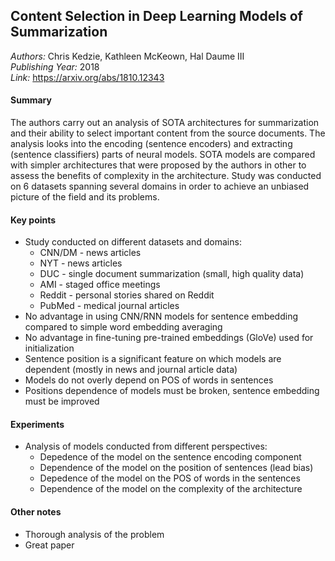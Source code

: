 ## Content Selection in Deep Learning Models of Summarization
_Authors:_ Chris Kedzie, Kathleen McKeown, Hal Daume III   
_Publishing Year:_ 2018   
_Link:_ https://arxiv.org/abs/1810.12343

#### Summary
The authors carry out an analysis of SOTA architectures for summarization and their ability to select important content from the source documents.
The analysis looks into the encoding (sentence encoders) and extracting (sentence classifiers) parts of neural models.
SOTA models are compared with simpler architectures that were proposed by the authors in other to assess the benefits of complexity in the architecture.
Study was conducted on 6 datasets spanning several domains in order to achieve an unbiased picture of the field and its problems.


#### Key points
- Study conducted on different datasets and domains:
	- CNN/DM - news articles
	- NYT - news articles
	- DUC - single document summarization (small, high quality data)
	- AMI - staged office meetings
	- Reddit - personal stories shared on Reddit
	- PubMed - medical journal articles
- No advantage in using CNN/RNN models for sentence embedding compared to simple word embedding averaging
- No advantage in fine-tuning pre-trained embeddings (GloVe) used for initialization
- Sentence position is a significant feature on which models are dependent (mostly in news and journal article data)
- Models do not overly depend on POS of words in sentences
- Positions dependence of models must be broken, sentence embedding must be improved


#### Experiments
- Analysis of models conducted from different perspectives:
	- Depedence of the model on the sentence encoding component
	- Dependence of the model on the position of sentences (lead bias)
	- Depedence of the model on the POS of words in the sentences
	- Dependence of the model on the complexity of the architecture


#### Other notes
- Thorough analysis of the problem
- Great paper
